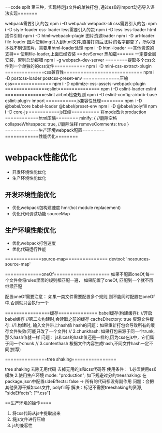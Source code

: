 ==code split 第三种，实现特定js文件的单独打包 ,通过es6的import动态导入语法实现=======

webpack需要引入的包
npm i -D webpack webpack-cli 
css需要引入的包:
npm i -D style-loader css-loader
less需要引入的包
npm i -D less less-loader
html插件引用
npm i -D html-webpack-plugin
图片资源loader
npm i -D url-loader file-loader
图片使用img引入到html文件,直接打包后,图片的名字都变了，所以根本找不到该图片，需要用html-loader处理
npm i -D html-loader
==其他资源的支持==
使用file-loader,上面已经安装
==devServer 热加载======
一定要全局安装，否则启动报错
npm i -g webpack-dev-server 
========提取多个css文件到一个单独的的css文件===========
npm i -D mini-css-extract-plugin
==============css兼容性============================
npm i -D postcss-loader postcss-preset-env
=============压缩css==============
npm i -D optimize-css-assets-webpack-plugin
===============eslint===============
npm i -D eslint-loader eslint
==============eslint airbnb检查规则
npm i -D eslint-config-airbnb-base eslint-plugin-import
===========js兼容性处理========
npm i -D @babel/core babel-loader  @babel/preset-env
npm i -D @babel/polyfill
npm i -D core-js
===========js压缩==========
将mode改为production
============html压缩========
minify: {
				//删除空格
				collapseWhitespace: true,
				//删除注释
				removeComments: true
			}
 ============生产环境webpack配置========           
============性能优化========
# webpack性能优化
* 开发环境性能优化
* 生产环境性能优化
## 开发环境性能优化
* 优化webpack包构建速度 hmr(hot module replacement)
* 优化代码调试功能 sourceMap
## 生产环境性能优化
* 优化webpack打包速度
* 优化代码运行性能

=============source-map===============
devtool: 'nosources-source-map'

=============oneOf====================
如果不配置oneOf,每一个文件会将rules里面的规则都匹配一遍，
如果配置了oneOf, 匹配到一个就不再继续匹配

配置oneOf需要注意：
如果一类文件需要配置多个规则,则不能同时配置在oneOf中,否则就只会执行一个

================缓存==============
babel缓存(构建缓存):
  //开启babel缓存
  //第二次构建时,会读取之前的缓存
  cacheDirectory: true
资源文件缓存:
  //1.构建时, 输入文件带上hash值
     hash的问题：如果重新打包会导致所有的缓存文件失效(可能只改了一个文件)
  // 2.chunkhash: 如果打包来源于同一个trunk,那么hash值就一样 
     问题： js和css的hash值还是一样的,因为css在js中，它们属于同一个chunk
  // 3.contenthash 根据文件内容生成hash,不同文件hash一定不同(推荐)

===============tree shaking================

  tree shaking 去除无用代码
  去掉无用的js和css代码等
  使用条件：
    1.必须使用es6模块
    2.使用生产环境  mode: "production";
  如下规避过分的treeshaking:
  在package.json中配置sideEffects: false        -> 所有的代码都没有副作用
    问题：会把其他资源干掉如css文件, polyfill等
    解决：标记不需要treeshaking的资源, "sideEffects": ["*.css"] 

==生产环境的操作====

1. 将css代码从js中提取出来
2. 将js文件进行压缩
3. js的兼容性